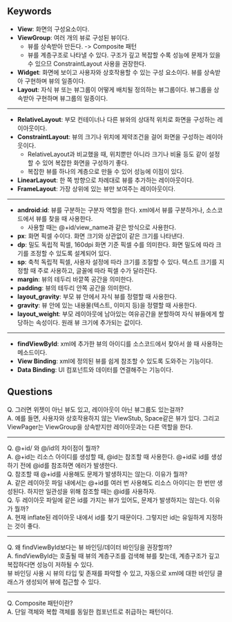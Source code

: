 ## Keywords
- **View**: 화면의 구성요소이다.
- **ViewGroup**: 여러 개의 뷰로 구성된 뷰이다.
  - 뷰를 상속받아 만든다. -> Composite 패턴
  - 뷰를 계층구조로 나타낼 수 있다. 구조가 깊고 복잡할 수록 성능에 문제가 있을 수 있으므 ConstraintLayout 사용을 권장한다.
- **Widget**: 화면에 보이고 사용자와 상호작용할 수 있는 구성 요소이다. 뷰를 상속받아 구현하며 뷰의 일종이다.
- **Layout**: 자식 뷰 또는 뷰그룹이 어떻게 배치될 정의하는 뷰그룹이다. 뷰그룹을 상속받아 구현하며 뷰그룹의 일종이다.   

---

- **RelativeLayout**: 부모 컨테이너나 다른 뷰와의 상대적 위치로 화면을 구성하는 레이아웃이다.
- **ConstraintLayout**: 뷰의 크기나 위치에 제약조건을 걸어 화면을 구성하는 레이아웃이다.
  - RelativeLayout과 비교했을 때, 위치뿐만 아니라 크기나 비율 등도 같이 설정할 수 있어 복잡한 화면을 구성하기 좋다.
  - 복잡한 뷰를 하나의 계층으로 만들 수 있어 성능에 이점이 있다.
- **LinearLayout**: 한 쪽 방향으로 차례대로 뷰를 추가하는 레이아웃이다.
- **FrameLayout**: 가장 상위에 있는 뷰만 보여주는 레이아웃이다.

---

- **android:id**: 뷰를 구분하는 구분자 역할을 한다. xml에서 뷰를 구분하거나, 소스코드에서 뷰를 찾을 때 사용한다.
  - 사용할 때는 @+id/view_name과 같은 방식으로 사용한다.
- **px**: 화면 픽셀 수이다. 화면 크기와 상관없이 같은 크기를 나타낸다.
- **dp**: 밀도 독립적 픽셀, 160dpi 화면 기준 픽셀 수를 의미한다. 화면 밀도에 따라 크기를 조정할 수 있도록 설계되어 있다.
- **sp**: 축척 독립적 픽셀, 사용자 설정에 따라 크기를 조절할 수 있다. 텍스트 크기를 지정할 때 주로 사용하고, 글꼴에 따라 픽셀 수가 달라진다.
- **margin**: 뷰의 테두리 바깥쪽 공간을 의미한다.
- **padding**: 뷰의 테두리 안쪽 공간을 의미한다.
- **layout_gravity**: 부모 뷰 안에서 자식 뷰를 정렬할 때 사용한다.
- **gravity**: 뷰 안에 있는 내용물(텍스트, 이미지 등)을 정렬할 때 사용한다.
- **layout_weight**: 부모 레이아웃에 남아있는 여유공간을 분할하여 자식 뷰들에게 할당하는 속성이다. 원래 뷰 크기에 추가되는 값이다.

---

- **findViewById**: xml에 추가한 뷰의 아이디를 소스코드에서 찾아서 쓸 때 사용하는 메소드이다.
- **View Binding**: xml에 정의된 뷰를 쉽게 참조할 수 있도록 도와주는 기능이다.
- **Data Binding**: UI 컴포넌트와 데이터를 연결해주는 기능이다.

## Questions
Q. 그러면 위젯이 아닌 뷰도 있고, 레이아웃이 아닌 뷰그룹도 있는걸까?  
A. 예를 들면, 사용자와 상호작용하지 않는 ViewStub, Space같은 뷰가 있다. 그리고 ViewPager는 ViewGroup을 상속받지만 레이아웃과는 다른 역할을 한다.

---

Q. @+id/ 와 @/id의 차이점이 뭘까?  
A. @+id는 리소스 아이디를 생성할 때, @id는 참조할 때 사용한다. @+id로 id를 생성하기 전에 @id를 참조하면 에러가 발생한다.  
Q. 참조할 때 @+id를 사용해도 문제가 발생하지는 않는다. 이유가 뭘까?  
A. 같은 레이아웃 파일 내에서는 @+id를 여러 번 사용해도 리소스 아이디는 한 번만 생성된다. 하지만 일관성을 위해 참조할 때는 @id를 사용하자.  
Q. 두 레이아웃 파일에 같은 id를 가지는 뷰가 있어도, 문제가 발생하지는 않는다. 이유가 뭘까?  
A. 현재 inflate된 레이아웃 내에서 id를 찾기 때문이다. 그렇지만 id는 유일하게 지정하는 것이 좋다.  

---

Q. 왜 findViewById보다는 뷰 바인딩/데이터 바인딩을 권장할까?   
A. findViewById는 호출될 때 뷰의 계층구조를 검색해 뷰를 찾는데, 계층구조가 깊고 복잡하다면 성능이 저하될 수 있다.   
뷰 바인딩 사용 시 뷰의 타입 및 존재를 파악할 수 있고, 자동으로 xml에 대한 바인딩 클래스가 생성되어 뷰에 접근할 수 있다.

---

Q. Composite 패턴이란?  
A. 단일 객체와 복합 객체를 동일한 컴포넌트로 취급하는 패턴이다.